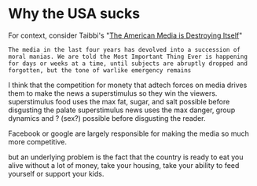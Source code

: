 # Why the USA sucks

For context, consider Taibbi's "[The American Media is Destroying Itself](https://taibbi.substack.com/p/the-news-media-is-destroying-itself)" 

```text
The media in the last four years has devolved into a succession of moral manias. We are told the Most Important Thing Ever is happening for days or weeks at a time, until subjects are abruptly dropped and forgotten, but the tone of warlike emergency remains
```

I think that the competition for monety that adtech forces on media drives them to make the news a superstimulus so they win the viewers. 
superstimulus food uses the max fat, sugar, and salt possible before disgusting the palate
superstimulus news uses the max danger, group dynamics and ? (sex?) possible before disgusting the reader.

Facebook or google are largely responsible for making the media so much more competitive. 

but an underlying problem is the fact that the country is ready to eat you alive without a lot of money, take your housing, take your ability to feed yourself or support your kids. 